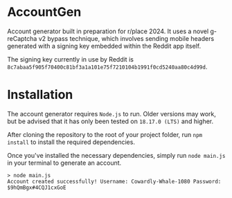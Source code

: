 # AccountGen
Account generator built in preparation for r/place 2024. It uses a novel g-reCaptcha v2 bypass technique, which involves sending mobile headers generated with a signing key embedded within the Reddit app itself.

The signing key currently in use by Reddit is `8c7abaa5f905f70400c81bf3a1a101e75f7210104b1991f0cd5240aa80c4d99d`.

# Installation
The account generator requires `Node.js` to run. Older versions may work, but be advised that it has only been tested on `18.17.0 (LTS)` and higher.

After cloning the repository to the root of your project folder, run `npm install` to install the required dependencies.

Once you've installed the necessary dependencies, simply run `node main.js` in your terminal to generate an account.
```shell
> node main.js
Account created successfully! Username: Cowardly-Whale-1080 Password: $9hQmBgx#4CQJ1cxGoE
```
